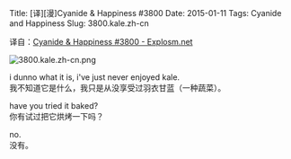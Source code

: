 Title: [译][漫]Cyanide & Happiness #3800
Date: 2015-01-11
Tags: Cyanide and Happiness
Slug: 3800.kale.zh-cn

译自：[Cyanide & Happiness #3800 - Explosm.net](http://explosm.net/comics/3800/)


![3800.kale.zh-cn.png](/static/images/comics/3800.kale.zh-cn.png)


i dunno what it is,
i've just never enjoyed kale.       
我不知道它是什么，我只是从没享受过羽衣甘蓝（一种蔬菜）。

have you tried it baked?        
你有试过把它烘烤一下吗？

no.     
没有。
